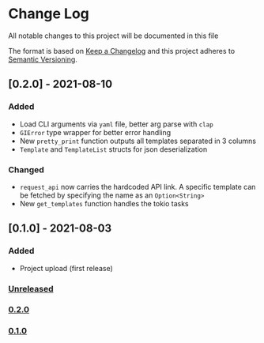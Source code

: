 # Change Log
All notable changes to this project will be documented in this file

The format is based on [Keep a Changelog](http://keepachangelog.com/)
and this project adheres to [Semantic Versioning](http://semver.org/).

## [0.2.0] - 2021-08-10
### Added
- Load CLI arguments via `yaml` file, better arg parse with `clap`
- `GIError` type wrapper for better error handling
- New `pretty_print` function outputs all templates separated in 3 columns
- `Template` and `TemplateList` structs for json deserialization

### Changed
- `request_api` now carries the hardcoded API link. A specific template can be fetched by specifying the name as an `Option<String>`
- New `get_templates` function handles the tokio tasks

## [0.1.0] - 2021-08-03
### Added
- Project upload (first release)

### [Unreleased](https://github.com/appositum/gitignore/compare/0.2.0...dev)
### [0.2.0](https://github.com/appositum/gitignore/releases/tag/0.2.0)
### [0.1.0](https://github.com/appositum/gitignore/releases/tag/0.1.0)
